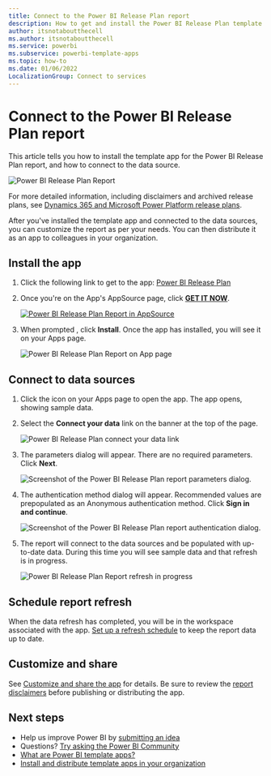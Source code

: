 ```yaml
---
title: Connect to the Power BI Release Plan report
description: How to get and install the Power BI Release Plan template app, and how to connect to data.
author: itsnotaboutthecell
ms.author: itsnotaboutthecell
ms.service: powerbi
ms.subservice: powerbi-template-apps
ms.topic: how-to
ms.date: 01/06/2022
LocalizationGroup: Connect to services
---
```

# Connect to the Power BI Release Plan report
This article tells  you how to install the template app for the Power BI Release Plan report, and how to connect to the data source.

![Power BI Release Plan Report](media/service-connect-to-power-bi-release-plan/power-bi-release-plan-title-screen.png)

For more detailed information, including disclaimers and archived release plans, see [Dynamics 365 and Microsoft Power Platform release plans](https://docs.microsoft.com/dynamics365/release-plans).

After you've installed the template app and connected to the data sources, you can customize the report as per your needs. You can then distribute it as an app to colleagues in your organization.

## Install the app

1. Click the following link to get to the app: [Power BI Release Plan](https://appsource.microsoft.com/product/power-bi/pbicat.powerbi-release-plan)

1. Once you're on the App's AppSource page, click [**GET IT NOW**](https://appsource.microsoft.com/product/power-bi/pbicat.powerbi-release-plan).

    [![Power BI Release Plan Report in AppSource](media/service-connect-to-power-bi-release-plan/power-bi-release-plan-appsource-icon.png)](https://appsource.microsoft.com/product/power-bi/pbicat.pbi-customer-advisory-team)

1. When prompted , click **Install**. Once the app has installed, you will see it on your Apps page.

   ![Power BI Release Plan Report on App page](media/service-connect-to-power-bi-release-plan/power-bi-release-plan-apps-page-icon.png)

## Connect to data sources

1. Click the icon on your Apps page to open the app. The app opens, showing sample data.

1. Select the **Connect your data** link on the banner at the top of the page.

   ![Power BI Release Plan connect your data link](media/service-connect-to-power-bi-release-plan/power-bi-release-plan-connect-data.png)

1. The parameters dialog will appear. There are no required parameters. Click **Next**.

   ![Screenshot of the Power BI Release Plan report parameters dialog.](media/service-connect-to-power-bi-release-plan/power-bi-release-plan-parameters-dialog.png)

1. The authentication method dialog will appear. Recommended values are prepopulated as an Anonymous authentication method. Click **Sign in and continue**.

   ![Screenshot of the Power BI Release Plan report authentication dialog.](media/service-connect-to-power-bi-release-plan/power-bi-release-plan-authentication-dialog.png)

1. The report will connect to the data sources and be populated with up-to-date data. During this time you will see sample data and that refresh is in progress.

   ![Power BI Release Plan Report refresh in progress](media/service-connect-to-power-bi-release-plan/power-bi-release-plan-refresh-monitor.png)

## Schedule report refresh

When the data refresh has completed, you will be in the workspace associated with the app. [Set up a refresh schedule](../connect-data/refresh-scheduled-refresh.md) to keep the report data up to date.

## Customize and share

See [Customize and share the app](../connect-data/service-template-apps-install-distribute.md#customize-and-share-the-app) for details. Be sure to review the [report disclaimers](../create-reports/sample-covid-19-us.md#disclaimers) before publishing or distributing the app.

## Next steps
* Help us improve Power BI by [submitting an idea](https://ideas.powerbi.com)
* Questions? [Try asking the Power BI Community](https://community.powerbi.com/)
* [What are Power BI template apps?](../connect-data/service-template-apps-overview.md)
* [Install and distribute template apps in your organization](../connect-data/service-template-apps-install-distribute.md)
